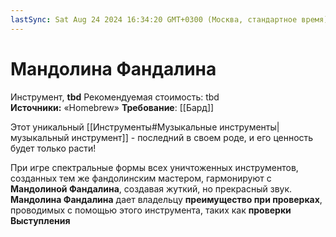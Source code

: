 ```yaml
---
lastSync: Sat Aug 24 2024 16:34:20 GMT+0300 (Москва, стандартное время)
---
```

# Мандолина Фандалина

Инструмент, **tbd**
Рекомендуемая стоимость: tbd
**Источники:** «Homebrew»
**Требование**: [[Бард]]

Этот уникальный [[Инструменты#Музыкальные инструменты|музыкальный инструмент]] - последний в своем роде, и его ценность будет только расти!

При игре спектральные формы всех уничтоженных инструментов, созданных тем же фандолинским мастером, гармонируют с **Мандолиной Фандалина**, создавая жуткий, но прекрасный звук. **Мандолина Фандалина** дает владельцу **преимущество при проверках**, проводимых с помощью этого инструмента, таких как **проверки Выступления**